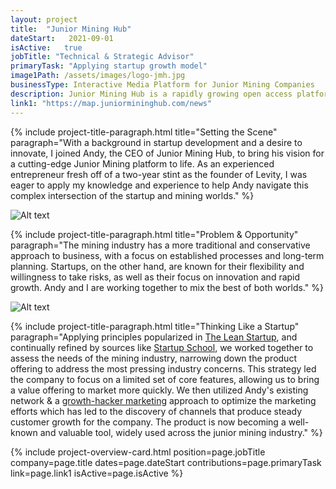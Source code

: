 ```yaml
---
layout: project
title:  "Junior Mining Hub"
dateStart:   2021-09-01
isActive:   true
jobTitle: "Technical & Strategic Advisor"
primaryTask: "Applying startup growth model"
image1Path: /assets/images/logo-jmh.jpg
businessType: Interactive Media Platform for Junior Mining Companies
description: Junior Mining Hub is a rapidly growing open access platform designed to drive awareness to mining companies and their projects - highlighting industry catalyst events and activities throughout the expansive junior mining sector.
link1: "https://map.juniormininghub.com/news"
---
```


{% include project-title-paragraph.html
    title="Setting the Scene"
    paragraph="With a background in startup development and a desire to innovate, I joined Andy, the CEO of Junior Mining Hub, to bring his vision for a cutting-edge Junior Mining platform to life. As an experienced entrepreneur fresh off of a two-year stint as the founder of Levity, I was eager to apply my knowledge and experience to help Andy navigate this complex intersection of the startup and mining worlds."
%}


![Alt text](/assets/images/jmh-map-view.png)

{% include project-title-paragraph.html
    title="Problem & Opportunity"
    paragraph="The mining industry has a more traditional and conservative approach to business, with a focus on established processes and long-term planning. Startups, on the other hand, are known for their flexibility and willingness to take risks, as well as their focus on innovation and rapid growth. Andy and I are working together to mix the best of both worlds."
%}

![Alt text](/assets/images/drilling-news.jpg)

{% include project-title-paragraph.html
    title="Thinking Like a Startup"
    paragraph="Applying principles popularized in <a target=”_blank href='https://www.amazon.ca/Lean-Startup-Entrepreneurs-Continuous-Innovation/dp/0307887898/ref=sr_1_1?crid=1I3NSNM7CZNBW&keywords=the+lean+startup&qid=1674953903&sprefix=the+lean+startup%2Caps%2C136&sr=8-1'>The Lean Startup</a>, and continually refined by sources like <a target=”_blank href='https://www.youtube.com/@ycombinator/videos'>Startup School</a>, we worked together to assess the needs of the mining industry, narrowing down the product offering to address the most pressing industry concerns. This strategy led the company to focus on a limited set of core features, allowing us to bring a value offering to market more quickly. We then utilized Andy's existing network & a <a target=”_blank href='https://www.amazon.ca/Growth-Hacker-Marketing-Primer-Advertising/dp/1591847389/ref=asc_df_1591847389/?tag=googleshopc0c-20&linkCode=df0&hvadid=293020323119&hvpos=&hvnetw=g&hvrand=7337074467831596218&hvpone=&hvptwo=&hvqmt=&hvdev=c&hvdvcmdl=&hvlocint=&hvlocphy=9001470&hvtargid=pla-434680703479&psc=1'>growth-hacker marketing</a> approach to optimize the marketing efforts which has led to the discovery of channels that produce steady customer growth for the company. The product is now becoming a well-known and valuable tool, widely used across the junior mining industry."
%}



{% include project-overview-card.html
    position=page.jobTitle
    company=page.title
    dates=page.dateStart
    contributions=page.primaryTask
    link=page.link1
    isActive=page.isActive
%}


